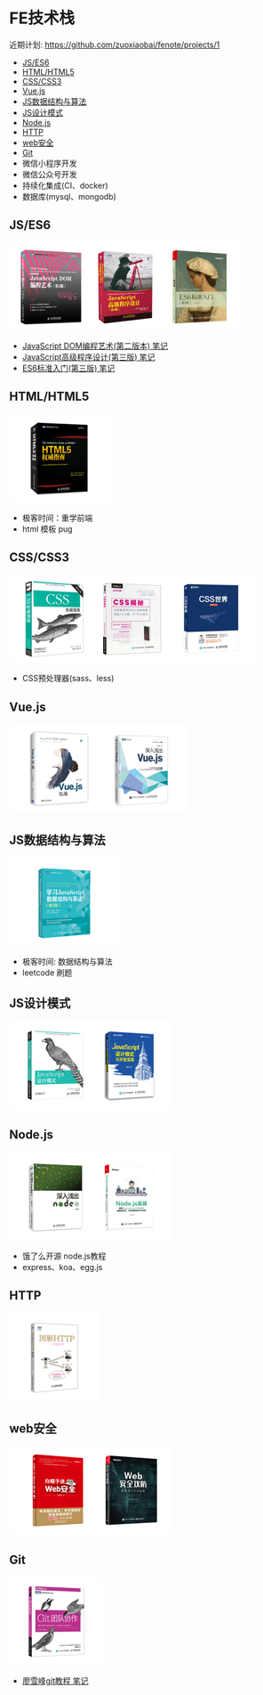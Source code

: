 # FE技术栈

近期计划: https://github.com/zuoxiaobai/fenote/projects/1

- [JS/ES6](#jses6)
- [HTML/HTML5](#htmlhtml5)
- [CSS/CSS3](#csscss3)
- [Vue.js](#vuejs)
- [JS数据结构与算法](#js数据结构与算法)
- [JS设计模式](#js设计模式)
- [Node.js](#nodejs)
- [HTTP](#http)
- [web安全](#web安全)
- [Git](#git)
- 微信小程序开发
- 微信公众号开发
- 持续化集成(CI、docker)
- 数据库(mysql、mongodb)

## JS/ES6
![js相关书籍](./src/images/js_es6.png)
- [JavaScript DOM编程艺术(第二版本) 笔记](./src/js_es6/js_dom编程艺术/js_dom编程艺术.md)
- [JavaScript高级程序设计(第三版) 笔记](./src/js_es6/js高程3/)
- [ES6标准入门(第三版) 笔记](./src/js_es6/阮一峰es6入门/)

## HTML/HTML5
![HTML相关书籍](src/images/html.png)
- 极客时间：重学前端
- html 模板 pug

## CSS/CSS3
![css相关书籍](src/images/css.png)
- CSS预处理器(sass、less)

## Vue.js
![Vue.js相关书籍](src/images/vue.png)

## JS数据结构与算法
![JS数据结构与算法相关](src/images/js_algorithm.png)
- 极客时间: 数据结构与算法
- leetcode 刷题

## JS设计模式
![JS设计模式](src/images/js设计模式.png)

## Node.js
![Node.JS相关](src/images/node.png)
- 饿了么开源 node.js教程
- express、koa、egg.js

## HTTP
![http相关](src/images/http.png)

## web安全
![web安全](src/images/web安全.png)

## Git
![git相关](src/images/git.png)
- [廖雪峰git教程 笔记](src/git_svn/廖雪峰Git教程/廖雪峰Git教程.md)


